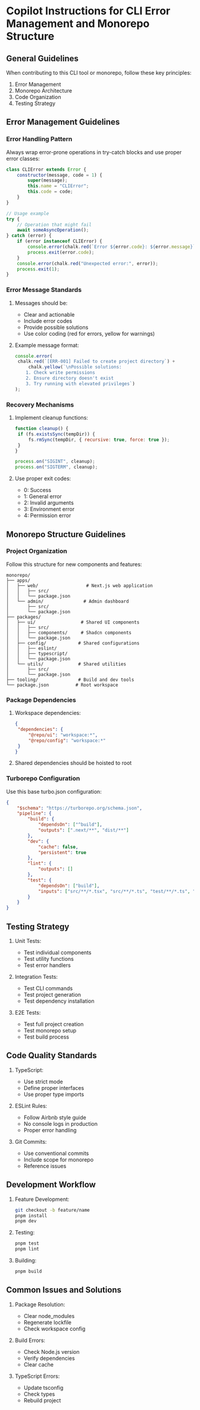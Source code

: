 # Copilot Instructions for CLI Error Management and Monorepo Structure

## General Guidelines

When contributing to this CLI tool or monorepo, follow these key principles:

1. Error Management
2. Monorepo Architecture
3. Code Organization
4. Testing Strategy

## Error Management Guidelines

### Error Handling Pattern

Always wrap error-prone operations in try-catch blocks and use proper error classes:

```javascript
class CLIError extends Error {
	constructor(message, code = 1) {
		super(message);
		this.name = "CLIError";
		this.code = code;
	}
}

// Usage example
try {
	// Operation that might fail
	await someAsyncOperation();
} catch (error) {
	if (error instanceof CLIError) {
		console.error(chalk.red(`Error ${error.code}: ${error.message}`));
		process.exit(error.code);
	}
	console.error(chalk.red("Unexpected error:", error));
	process.exit(1);
}
```

### Error Message Standards

1. Messages should be:

   - Clear and actionable
   - Include error codes
   - Provide possible solutions
   - Use color coding (red for errors, yellow for warnings)

2. Example message format:
   ```javascript
   console.error(
   	chalk.red(`[ERR-001] Failed to create project directory`) +
   		chalk.yellow(`\nPossible solutions:
       1. Check write permissions
       2. Ensure directory doesn't exist
       3. Try running with elevated privileges`)
   );
   ```

### Recovery Mechanisms

1. Implement cleanup functions:

   ```javascript
   function cleanup() {
   	if (fs.existsSync(tempDir)) {
   		fs.rmSync(tempDir, { recursive: true, force: true });
   	}
   }

   process.on("SIGINT", cleanup);
   process.on("SIGTERM", cleanup);
   ```

2. Use proper exit codes:
   - 0: Success
   - 1: General error
   - 2: Invalid arguments
   - 3: Environment error
   - 4: Permission error

## Monorepo Structure Guidelines

### Project Organization

Follow this structure for new components and features:

```
monorepo/
├── apps/
│   ├── web/                  # Next.js web application
│   │   ├── src/
│   │   └── package.json
│   └── admin/               # Admin dashboard
│       ├── src/
│       └── package.json
├── packages/
│   ├── ui/                 # Shared UI components
│   │   ├── src/
│   │   ├── components/     # Shadcn components
│   │   └── package.json
│   ├── config/            # Shared configurations
│   │   ├── eslint/
│   │   ├── typescript/
│   │   └── package.json
│   └── utils/             # Shared utilities
│       ├── src/
│       └── package.json
├── tooling/               # Build and dev tools
└── package.json          # Root workspace
```

### Package Dependencies

1. Workspace dependencies:

   ```json
   {
   	"dependencies": {
   		"@repo/ui": "workspace:*",
   		"@repo/config": "workspace:*"
   	}
   }
   ```

2. Shared dependencies should be hoisted to root

### Turborepo Configuration

Use this base turbo.json configuration:

```json
{
	"$schema": "https://turborepo.org/schema.json",
	"pipeline": {
		"build": {
			"dependsOn": ["^build"],
			"outputs": [".next/**", "dist/**"]
		},
		"dev": {
			"cache": false,
			"persistent": true
		},
		"lint": {
			"outputs": []
		},
		"test": {
			"dependsOn": ["build"],
			"inputs": ["src/**/*.tsx", "src/**/*.ts", "test/**/*.ts", "test/**/*.tsx"]
		}
	}
}
```

## Testing Strategy

1. Unit Tests:

   - Test individual components
   - Test utility functions
   - Test error handlers

2. Integration Tests:

   - Test CLI commands
   - Test project generation
   - Test dependency installation

3. E2E Tests:
   - Test full project creation
   - Test monorepo setup
   - Test build process

## Code Quality Standards

1. TypeScript:

   - Use strict mode
   - Define proper interfaces
   - Use proper type imports

2. ESLint Rules:

   - Follow Airbnb style guide
   - No console logs in production
   - Proper error handling

3. Git Commits:
   - Use conventional commits
   - Include scope for monorepo
   - Reference issues

## Development Workflow

1. Feature Development:

   ```bash
   git checkout -b feature/name
   pnpm install
   pnpm dev
   ```

2. Testing:

   ```bash
   pnpm test
   pnpm lint
   ```

3. Building:
   ```bash
   pnpm build
   ```

## Common Issues and Solutions

1. Package Resolution:

   - Clear node_modules
   - Regenerate lockfile
   - Check workspace config

2. Build Errors:

   - Check Node.js version
   - Verify dependencies
   - Clear cache

3. TypeScript Errors:
   - Update tsconfig
   - Check types
   - Rebuild project
